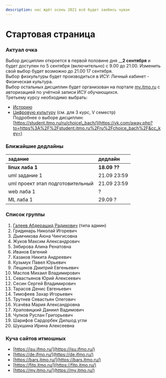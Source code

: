 ```yaml
---
description: нас ждёт осень 2021 всё будет заебись чувак
---
```


# Стартовая страница

### Актуал очка

Выбор дисциплин откроется в первой половине дня __**2 сентября** и будет доступен по 5 сентября \(включительно\) с 9.00 до 21.00. Изменить свой выбор будет возможно до 21.00 17 сентября.  
Выбор физкультуры будет производиться в ИСУ: Личный кабинет - Физическая культура.  
Выбор остальных дисциплин будет организован на портале [my.itmo.ru](https://vk.com/away.php?to=http%3A%2F%2Fmy.itmo.ru&cc_key=) с авторизацией по учётной записи ИСУ обучающихся.  
Третьему курсу необходимо выбрать:  
- [Историю](https://student.itmo.ru/ru/history_bach/)  
- [Цифровую культуру](https://student.itmo.ru/ru/digital_culture_bach/) \(см. для 3 курс, V семестр\)  
Подробнее о выборе дисциплин: [https://student.itmo.ru/ru/choice\_bach/](https://vk.com/away.php?to=https%3A%2F%2Fstudent.itmo.ru%2Fru%2Fchoice_bach%2F&cc_key=)

### Ближайшие дедлайны

| задание | дедлайн |
| :--- | :--- |
| **linux лаба 1** | **18.09 ??** |
| uml задание 1 | 21.09 23:59 |
| uml проект этап подготовительный | 21.09 23:59 |
| web лаба 1 | ? |
| ML лаба 1 | 29.09 ? |

### Список группы

1. [Галеев Абдерашид Радикович](https://vk.com/grashid) \(типа админ\) 
2. Гридинарь Николай Игоревич
3. Дымчикова Аюна Чингисовна
4. Жуков Максим Александрович
5. Зябирова Алина Ренатовна 
6. Иванов Евгений
7. Казаков Никита Андреевич 
8. Кузьмук Павел Юрьевич
9. Лещиков Дмитрий Евгеньевич  
10. Маслов Михаил Владимирович
11. Севастьянов Юрий Алексеевич
12. Сесин Сергей Владимирович
13. Тарасов Денис Евгеньевич
14. Тимофеев Захар Игорьевич 
15. Трутнев Севастьян Олегович
16. Усачёва Мария Александровна 
17. Храповицкий Даниил Вадимович 
18. Чулков Руслан Григорьевич 
19. Шарифов Сардорбек Дилшод угли
20. Шукшина Ирина Алексеевна

### Куча сайтов итмошных

* [https://isu.ifmo.ru/](https://isu.ifmo.ru/)
* [https://de.ifmo.ru/](https://de.ifmo.ru/)
* [https://bars.itmo.ru/](https://bars.itmo.ru/)
* [https://fitp.itmo.ru/](https://fitp.itmo.ru/)
* [https://my.itmo.ru/](https://my.itmo.ru/)

